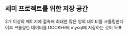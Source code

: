 세미 프로젝트를 위한 저장 공간
----------
2개 이상의 페이지에 접속해 최대한 많은 양의 데이터를 크롤링한다\
이후 크롤링한 데이터를 DOCKER의 mysql에 저장하는 것이 목표